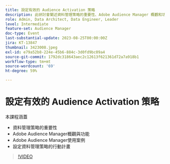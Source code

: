 ```yaml
---
title: 設定有效的 Audience Activation 策略
description: 此研討會闡述資料管理策略的重要性、Adobe Audience Manager 概觀和功能、Adobe Audience Manager 使用案例、制定資料管理策略的行動計劃
role: Admin, Data Architect, Data Engineer, Leader
level: Intermediate
feature-set: Audience Manager
doc-type: Event
last-substantial-update: 2023-08-25T00:00:00Z
jira: KT-13847
thumbnail: 3423008.jpeg
exl-id: e79a52b8-224e-45b6-884c-3d0fd9bc09a4
source-git-commit: 1792dc318643aec2c12613f621361d72a7a918b1
workflow-type: tm+mt
source-wordcount: '69'
ht-degree: 59%

---
```


# 設定有效的 Audience Activation 策略

本課程涵蓋

- 資料管理策略的重要性
- Adobe Audience Manager概觀與功能
- Adobe Audience Manager使用案例
- 設定資料管理策略的行動計畫

>[!VIDEO](https://video.tv.adobe.com/v/3423008/?learn=on)
